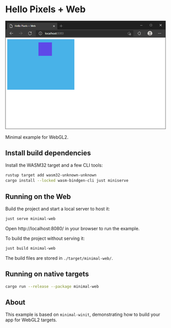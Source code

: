 # Hello Pixels + Web

![Hello Pixels + Web](../../img/minimal-web.png)

Minimal example for WebGL2.

## Install build dependencies

Install the WASM32 target and a few CLI tools:

```bash
rustup target add wasm32-unknown-unknown
cargo install --locked wasm-bindgen-cli just miniserve
```

## Running on the Web

Build the project and start a local server to host it:

```bash
just serve minimal-web
```

Open http://localhost:8080/ in your browser to run the example.

To build the project without serving it:

```bash
just build minimal-web
```

The build files are stored in `./target/minimal-web/`.

## Running on native targets

```bash
cargo run --release --package minimal-web
```

## About

This example is based on `minimal-winit`, demonstrating how to build your app for WebGL2 targets.

